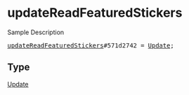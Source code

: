 # updateReadFeaturedStickers

Sample Description

<pre>
<a href="../constructor/updateReadFeaturedStickers.md">updateReadFeaturedStickers</a>#571d2742 = <a href="../type/Update.md">Update</a>;
</pre>

## Type

<a href="../type/Update.md">Update</a>

